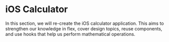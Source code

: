 # iOS Calculator

In this section, we will re-create the iOS calculator application. This aims to strengthen our knowledge in flex, cover design topics, reuse components, and use hooks that help us perform mathematical operations.

